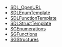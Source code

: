 <!-- BEGIN CATEGORY LIST -->
- [SDL_OpenURL](SDL_OpenURL.md)
- [SDLEnumTemplate](SDLEnumTemplate.md)
- [SDLFunctionTemplate](SDLFunctionTemplate.md)
- [SDLStructTemplate](SDLStructTemplate.md)
- [SGEnumerations](SGEnumerations.md)
- [SGFunctions](SGFunctions.md)
- [SGStructures](SGStructures.md)
<!-- END CATEGORY LIST -->
